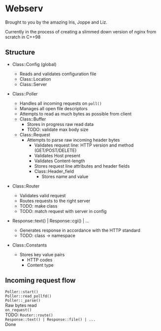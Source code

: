 # Webserv

Brought to you by the amazing Iris, Joppe and Liz.

Currently in the process of creating a slimmed down version of nginx from scratch in C++98

## Structure
- Class::Config (global)
	- Reads and validates configuration file
    - Class::Location
    - Class::Server

- Class::Poller
	- Handles all incoming requests on `poll()`
	- Manages all open file descriptors
	- Attempts to read as much bytes as possible from client
	- Class::Buffer
		- Stores in progress raw read data
		- TODO: validate max body size
    - Class::Request
		- Attempts to parse raw incoming header bytes
			- Validates request line: HTTP version and method (GET/POST/DELETE)
			- Validates Host present
            - Validates Content-length
            - Stores request line attributes and header fields
            - Class::Header_field
		        - Stores name and value

- Class::Router
    - Validates valid request
    - Routes requests to the right server
    - TODO: make class
    - TODO: match request with server in config

- Response::text() | Response::cgi() | ...
	- Generates response in accordance with the HTTP standard
    - TODO: class -> namespace

- Class::Constants
	- Stores key value pairs
		- HTTP codes
		- Content type

## Incoming request flow

`Poller::start()`\
`Poller::read_pollfd()`\
`Poller::_parse()`\
Raw bytes read\
`on_request()`\
TODO: `Router::route()`\
`Response::text() | Response::file() | ...`\
Done

